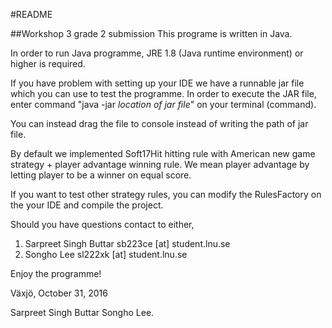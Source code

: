 #README

##Workshop 3 grade 2 submission
This programe is written in Java.

In order to run Java programme, JRE 1.8 (Java runtime environment) or higher is required.

If you have problem with setting up your IDE we have a runnable jar file which you can use to test the programme.
In order to execute the JAR file, enter command "java -jar _location of jar file_" on your terminal (command).

You can instead drag the file to console instead of writing the path of jar file.

By default we implemented Soft17Hit hitting rule with American new game strategy + player advantage winning rule.
We mean player advantage by letting player to be a winner on equal score.

If you want to test other strategy rules, you can modify the RulesFactory on the your IDE and compile the project.

Should you have questions contact to either,
1. Sarpreet Singh Buttar sb223ce [at] student.lnu.se
2. Songho Lee sl222xk [at] student.lnu.se

Enjoy the programme!

Växjö, October 31, 2016

Sarpreet Singh Buttar
Songho Lee.
